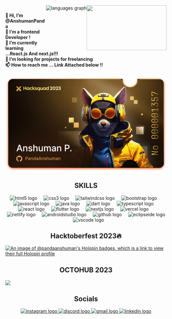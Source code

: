 <img align="right" width="250" height="140" src="https://user-images.githubusercontent.com/74038190/240906093-9be4d344-6782-461a-b5a6-32a07bf7b34e.gif"  />

 <img align="right" src="https://github-readme-stats.vercel.app/api/top-langs?username=PandaAnshuman&locale=en&hide_title=false&layout=compact&card_width=250&langs_count=6&theme=dracula&hide_border=false" height="140" alt="languages graph"  />


###

<h4 align="left">👋 Hi, I’m @AnshumanPanda<br>👀 I’m a frontend Developer !<br>🌱 I’m currently learning ...React.js And next.js!!!<br>💞️ I’m looking for projects for freelancing<br>📫 How to reach me ... Link Attached below !!</h4>

###



![Hacksquad_card](https://github.com/PandaAnshuman/badges/blob/main/anshuman-hacksquad.png?raw=true)


###
<h2 align="center"> SKILLS</h2>
<div align="center">
  <img src="https://skillicons.dev/icons?i=html" height="60" alt="html5 logo"  />
  <img width="12" />
  <img src="https://skillicons.dev/icons?i=css" height="60" alt="css3 logo"  />
  <img width="12" />
  <img src="https://skillicons.dev/icons?i=tailwind" height="60" alt="tailwindcss logo"  />
  <img width="12" />
  <img src="https://cdn.jsdelivr.net/gh/devicons/devicon/icons/bootstrap/bootstrap-original.svg" height="60" alt="bootstrap logo"  />
  <img width="12" />
  <img src="https://cdn.jsdelivr.net/gh/devicons/devicon/icons/javascript/javascript-original.svg" height="60" alt="javascript logo"  />
  <img width="12" />
  <img src="https://skillicons.dev/icons?i=java" height="60" alt="java logo"  />
  <img width="12" />
  <img src="https://cdn.simpleicons.org/dart/0175C2" height="60" alt="dart logo"  />
  <img width="12" />
  <img src="https://cdn.jsdelivr.net/gh/devicons/devicon/icons/typescript/typescript-original.svg" height="60" alt="typescript logo"  />
  <img width="12" />
  <img src="https://skillicons.dev/icons?i=react" height="30" alt="react logo"  />
  <img width="12" />
  <img src="https://cdn.jsdelivr.net/gh/devicons/devicon/icons/flutter/flutter-original.svg" height="60" alt="flutter logo"  />
  <img width="12" />
  <img src="https://skillicons.dev/icons?i=nextjs" height="60" alt="nextjs logo"  />
  <img width="12" />
  <img src="https://skillicons.dev/icons?i=vercel" height="60" alt="vercel logo"  />
  <img width="12" />
  <img src="https://skillicons.dev/icons?i=netlify" height="60" alt="netlify logo"  />
  <img width="12" />
  <img src="https://cdn.jsdelivr.net/gh/devicons/devicon/icons/androidstudio/androidstudio-original.svg" height="60" alt="androidstudio logo"  />
  <img width="12" />
  <img src="https://skillicons.dev/icons?i=github" height="60" alt="github logo"  />
  <img width="12" />
  <img src="https://skillicons.dev/icons?i=eclipse" height="60" alt="eclipseide logo"  />
  <img width="12" />
  <img src="https://skillicons.dev/icons?i=vscode" height="60" alt="vscode logo"  />
</div>
<h2 align="center"> Hacktoberfest 2023🔥</h2>

[![An image of @pandaanshuman's Holopin badges, which is a link to view their full Holopin profile](https://holopin.me/pandaanshuman)](https://holopin.io/@pandaanshuman)
<h2 align="center"> OCTOHUB 2023</h4>
<img align="center" height="140" src="https://ecertificates.onrender.com/badge/contributor/octohub2023/anshumanpanda710@gmail.com/level/hq/0"  />


###

<div align="center">
  <h2 align="center"> Socials </h4>
  <a href="https://instagram.com/__a_n_s_h_u_10?igshid=MzNlNGNkZWQ4Mg==" target="_blank">
    <img src="https://img.shields.io/static/v1?message=Instagram&logo=instagram&label=&color=E4405F&logoColor=white&labelColor=&style=for-the-badge" height="35" alt="instagram logo"  />
  </a>
  <a href="https://discord.com/anshumanpanda07" target="_blank">
    <img src="https://img.shields.io/static/v1?message=Discord&logo=discord&label=&color=7289DA&logoColor=white&labelColor=&style=for-the-badge" height="35" alt="discord logo"  />
  </a>
  <a href="https://mail.google.com/mail/u/0/#inbox?compose=DmwnWrRpctKGBVlKjpQvqJlLvvBDPbsNfvMWXTntfXpLzJkHDfsffVJjXrPvTwXXXQzbcVsHrNlG" target="_blank">
    <img src="https://img.shields.io/static/v1?message=Gmail&logo=gmail&label=&color=D14836&logoColor=white&labelColor=&style=for-the-badge" height="35" alt="gmail logo"  />
  </a>
  <a href="https://www.linkedin.com/in/anshuman-panda-575562258/" target="_blank">
    <img src="https://img.shields.io/static/v1?message=LinkedIn&logo=linkedin&label=&color=0077B5&logoColor=white&labelColor=&style=for-the-badge" height="35" alt="linkedin logo"  />
  </a>
</div>
